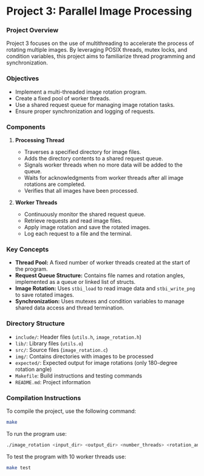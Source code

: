 # Project 3: Parallel Image Processing

### Project Overview
Project 3 focuses on the use of multithreading to accelerate the process of rotating multiple images. By leveraging POSIX threads, mutex locks, and condition variables, this project aims to familiarize thread programming and synchronization.

### Objectives
- Implement a multi-threaded image rotation program.
- Create a fixed pool of worker threads.
- Use a shared request queue for managing image rotation tasks.
- Ensure proper synchronization and logging of requests.

### Components
1. **Processing Thread**
   - Traverses a specified directory for image files.
   - Adds the directory contents to a shared request queue.
   - Signals worker threads when no more data will be added to the queue.
   - Waits for acknowledgments from worker threads after all image rotations are completed.
   - Verifies that all images have been processed.

2. **Worker Threads**
   - Continuously monitor the shared request queue.
   - Retrieve requests and read image files.
   - Apply image rotation and save the rotated images.
   - Log each request to a file and the terminal.

### Key Concepts
- **Thread Pool:** A fixed number of worker threads created at the start of the program.
- **Request Queue Structure:** Contains file names and rotation angles, implemented as a queue or linked list of structs.
- **Image Rotation:** Uses `stbi_load` to read image data and `stbi_write_png` to save rotated images.
- **Synchronization:** Uses mutexes and condition variables to manage shared data access and thread termination.

### Directory Structure
- `include/`: Header files (`utils.h`, `image_rotation.h`)
- `lib/`: Library files (`utils.o`)
- `src/`: Source files (`image_rotation.c`)
- `img/`: Contains directories with images to be processed
- `expected/`: Expected output for image rotations (only 180-degree rotation angle)
- `Makefile`: Build instructions and testing commands
- `README.md`: Project information

### Compilation Instructions
To compile the project, use the following command:
```sh
make
```
To run the program use:
```sh
./image_rotation <input_dir> <output_dir> <number_threads> <rotation_angle>
```
To test the program with 10 worker threads use:
```sh
make test
```
